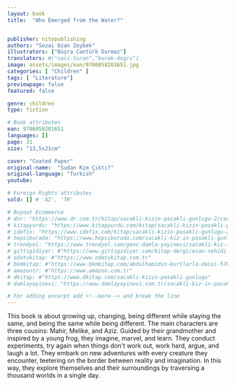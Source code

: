 ```yaml
---
layout: book
title:  "Who Emerged from the Water?"


publisher: nitopublishing
authors: "Sezai Ozan Zeybek"
illustrators: ["Büşra Cantürk Durmaz"]
translators: #["naci-turan","burak-dogru"]
image: assets/images/ean/9786058201651.jpg
categories: [ "Children" ]
tags: [ "Literature"]
previewpage: false
featured: false

genre: children
type: fiction

# Book attributes
ean: 9786058201651
languages: []
page: 31
size: "13,5x21cm"

cover: "Coated Paper"
original-name:  "Sudan Kim Çıktı?"
original-language: "Turkish"
youtube:

# Foreign Rights attributes
sold: [] # 'AZ', 'TR'

# Buyout Ecommerce
# dnr: "https://www.dr.com.tr/kitap/sacakli-kizin-pasakli-gunlugu-2/cocuk-ve-genclik/genclik-10-yas/roman-oyku/urunno=0001893059001"
# kitapyurdu: "https://www.kitapyurdu.com/kitap/sacakli-kizin-pasakli-gunlugu-2-/560122.html&filter_name=Sa%C3%A7akl%C4%B1+K%C4%B1z%27%C4%B1n+Pasakl%C4%B1+G%C3%BCnl%C3%BC%C4%9F%C3%BC+2"
# idefix: "https://www.idefix.com/kitap/sacakli-kizin-pasakli-gunlugu-2/cocuk-ve-genclik/genclik-10-yas/roman-oyku/urunno=0001893059001"
# hepsiburada: "https://www.hepsiburada.com/sacakli-kiz-in-pasakli-gunlugu-2-damla-yayinevi-p-HBV000012ER86"
# trendyol: "https://www.trendyol.com/genc-damla-yayinevi/sacakli-kiz-in-pasakli-gunlugu-2-p-54825777"
# gittigidiyor: #"https://www.gittigidiyor.com/kitap-dergi/ezan-sehidi-adnan-menderes_pdp_732728793"
# odatvkitap: #"https://www.odatvkitap.com.tr"
# bkmkitap: #"https://www.bkmkitap.com/abdulhamidin-kurtlarla-dansi-578226"
# amazontr: #"https://www.amazon.com.tr"
# dkitap: #"https://www.dkitap.com/sacakli-kizin-pasakli-gunlugu"
# damlayayinevi: "https://www.damlayayinevi.com.tr/sacakli-kiz-in-pasakli-gunlugu-2-bu-iste-bi-terslik-var"

# For adding excerpt add <!--more--> and break the line
---
```

This book is about growing up, changing, being
different while staying the same, and being the
same while being different.
The main characters are three cousins: Mahir,
Melike, and Aziz. Guided by their grandmother and
inspired by a young frog, they imagine, marvel, and
learn. They conduct experiments, try again when
things don’t work out, work hard, argue, and laugh
a lot. They embark on new adventures with every
creature they encounter, teetering on the border
between reality and imagination. In this way, they
explore themselves and their surroundings by traversing a thousand worlds in a single day.
<!--more--> 

